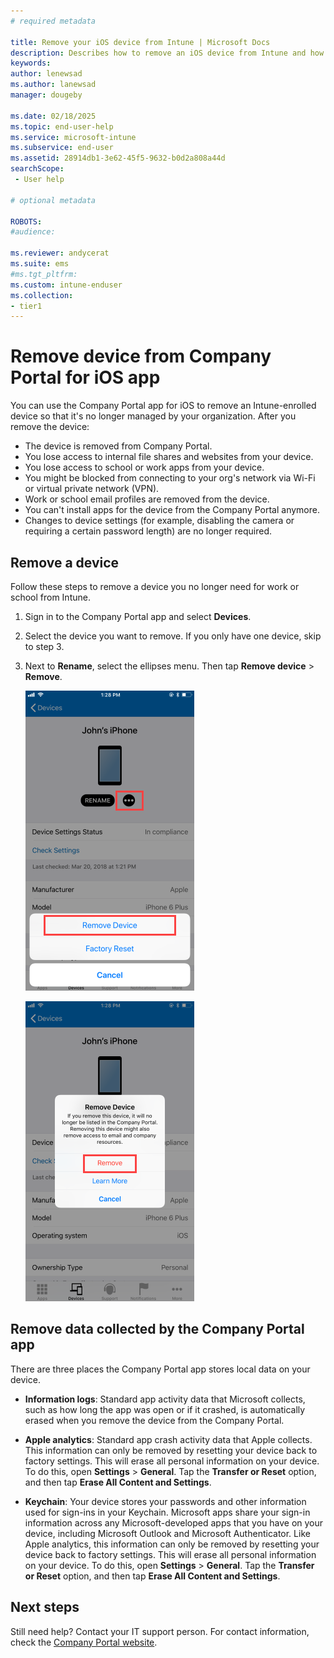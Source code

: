 ```yaml
---
# required metadata

title: Remove your iOS device from Intune | Microsoft Docs
description: Describes how to remove an iOS device from Intune and how to delete stored data.  
keywords:
author: lenewsad
ms.author: lanewsad
manager: dougeby

ms.date: 02/18/2025
ms.topic: end-user-help
ms.service: microsoft-intune
ms.subservice: end-user
ms.assetid: 28914db1-3e62-45f5-9632-b0d2a808a44d
searchScope:
 - User help

# optional metadata

ROBOTS:   
#audience:

ms.reviewer: andycerat
ms.suite: ems
#ms.tgt_pltfrm:
ms.custom: intune-enduser
ms.collection:
- tier1
---
```



# Remove device from Company Portal for iOS app

You can use the Company Portal app for iOS to remove an Intune-enrolled device so that it's no longer managed by your organization. After you remove the device:

- The device is removed from Company Portal.    
- You lose access to internal file shares and websites from your device.  
- You lose access to school or work apps from your device.    
- You might be blocked from connecting to your org's network via Wi-Fi or virtual private network (VPN).  
- Work or school email profiles are removed from the device.  
- You can't install apps for the device from the Company Portal anymore.   
- Changes to device settings (for example, disabling the camera or requiring a certain password length) are no longer required.   

## Remove a device   

Follow these steps to remove a device you no longer need for work or school from Intune.   

1. Sign in to the Company Portal app and select **Devices**.

2. Select the device you want to remove. If you only have one device, skip to step 3.  

3. Next to **Rename**, select the ellipses menu. Then tap **Remove device** > **Remove**.  

    ![Screenshot of the Company Portal app Devices screen, showing options after user has clicked Remove. Shows "Remove Device" button, "Factory Reset" button, and "Cancel" button.](./media/unenroll-your-device-from-intune-ios/cp_ios_unenroll_after_1804_001.png) 

    ![Screenshot of the Company Portal app Devices screen, showing options after user has clicked Remove Device button. Shows red highlighted "Remove" button, and blue highlighted "Learn More" button and "Cancel" button.](./media/unenroll-your-device-from-intune-ios/cp_ios_unenroll_after_1804_002.png)  


## Remove data collected by the Company Portal app

There are three places the Company Portal app stores local data on your device.

- **Information logs**: Standard app activity data that Microsoft collects, such as how long the app was open or if it crashed, is automatically erased when you remove the device from the Company Portal.  

- **Apple analytics**: Standard app crash activity data that Apple collects. This information can only be removed by resetting your device back to factory settings. This will erase all personal information on your device. To do this, open **Settings** > **General**. Tap the **Transfer or Reset** option, and then tap **Erase All Content and Settings**.  

- **Keychain**: Your device stores your passwords and other information used for sign-ins in your Keychain. Microsoft apps share your sign-in information across any Microsoft-developed apps that you have on your device, including Microsoft Outlook and Microsoft Authenticator. Like Apple analytics, this information can only be removed by resetting your device back to factory settings. This will erase all personal information on your device. To do this, open **Settings** > **General**. Tap the **Transfer or Reset** option, and then tap **Erase All Content and Settings**.  


##  Next steps 

Still need help? Contact your IT support person. For contact information, check the [Company Portal website](https://go.microsoft.com/fwlink/?linkid=2010980).
